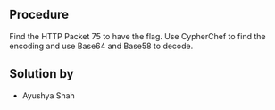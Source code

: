 ## Procedure
Find the HTTP Packet 75 to have the flag. Use CypherChef to find the encoding and use Base64 and Base58 to decode.
## Solution by
- Ayushya Shah
